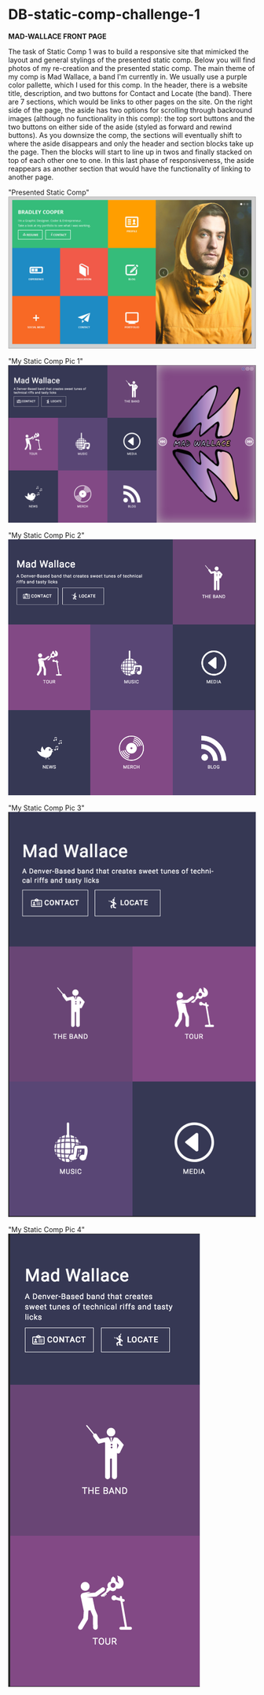 # DB-static-comp-challenge-1

**MAD-WALLACE FRONT PAGE**

The task of Static Comp 1 was to build a responsive site that mimicked the layout and general stylings of the presented static comp. Below you will find photos of my re-creation and the presented static comp. The main theme of my comp is Mad Wallace, a band I'm currently in. We usually use a purple color pallette, which I used for this comp. In the header, there is a website title, description, and two buttons for Contact and Locate (the band). There are 7 sections, which would be links to other pages on the site. On the right side of the page, the aside has two options for scrolling through backround images (although no functionality in this comp): the top sort buttons and the two buttons on either side of the aside (styled as forward and rewind buttons). As you downsize the comp, the sections will eventually shift to where the aside disappears and only the header and section blocks take up the page. Then the blocks will start to line up in twos and finally stacked on top of each other one to one. In this last phase of responsiveness, the aside reappears as another section that would have the functionality of linking to another page. 


"Presented Static Comp"
![presented static comp](https://github.com/davidbecker6081/DB-comp-challenge-1/blob/master/README%20Photos/Screen%20Shot%202017-05-22%20at%2011.24.51%20PM.png) 

"My Static Comp Pic 1"
![my static comp](https://github.com/davidbecker6081/DB-comp-challenge-1/blob/master/README%20Photos/Screen%20Shot%202017-05-22%20at%2011.36.56%20PM.png) 

"My Static Comp Pic 2"
![my static comp](https://github.com/davidbecker6081/DB-comp-challenge-1/blob/master/README%20Photos/Screen%20Shot%202017-05-22%20at%2011.37.08%20PM.png) 

"My Static Comp Pic 3"
![my static comp](https://github.com/davidbecker6081/DB-comp-challenge-1/blob/master/README%20Photos/Screen%20Shot%202017-05-22%20at%2011.37.23%20PM.png) 

"My Static Comp Pic 4"
![my static comp](https://github.com/davidbecker6081/DB-comp-challenge-1/blob/master/README%20Photos/Screen%20Shot%202017-05-22%20at%2011.37.37%20PM.png) 

